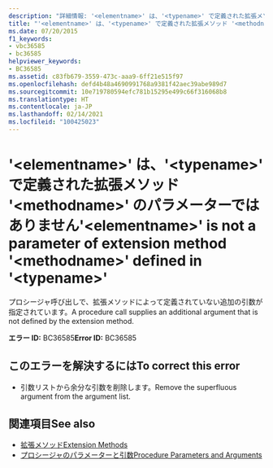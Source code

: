 ```yaml
---
description: "詳細情報: '<elementname>' は、'<typename>' で定義された拡張メソッド '<methodname>' のパラメーターではありません"
title: "'<elementname>' は、'<typename>' で定義された拡張メソッド '<methodname>' のパラメーターではありません"
ms.date: 07/20/2015
f1_keywords:
- vbc36585
- bc36585
helpviewer_keywords:
- BC36585
ms.assetid: c83fb679-3559-473c-aaa9-6ff21e515f97
ms.openlocfilehash: defd4b48a4690991768a9381f42aec39abe989d7
ms.sourcegitcommit: 10e719780594efc781b15295e499c66f316068b8
ms.translationtype: HT
ms.contentlocale: ja-JP
ms.lasthandoff: 02/14/2021
ms.locfileid: "100425023"
---
```

# <a name="elementname-is-not-a-parameter-of-extension-method-methodname-defined-in-typename"></a><span data-ttu-id="a800c-103">'\<elementname>' は、'\<typename>' で定義された拡張メソッド '\<methodname>' のパラメーターではありません</span><span class="sxs-lookup"><span data-stu-id="a800c-103">'\<elementname>' is not a parameter of extension method '\<methodname>' defined in '\<typename>'</span></span>

<span data-ttu-id="a800c-104">プロシージャ呼び出しで、拡張メソッドによって定義されていない追加の引数が指定されています。</span><span class="sxs-lookup"><span data-stu-id="a800c-104">A procedure call supplies an additional argument that is not defined by the extension method.</span></span>  
  
 <span data-ttu-id="a800c-105">**エラー ID:** BC36585</span><span class="sxs-lookup"><span data-stu-id="a800c-105">**Error ID:** BC36585</span></span>  
  
## <a name="to-correct-this-error"></a><span data-ttu-id="a800c-106">このエラーを解決するには</span><span class="sxs-lookup"><span data-stu-id="a800c-106">To correct this error</span></span>  
  
- <span data-ttu-id="a800c-107">引数リストから余分な引数を削除します。</span><span class="sxs-lookup"><span data-stu-id="a800c-107">Remove the superfluous argument from the argument list.</span></span>  
  
## <a name="see-also"></a><span data-ttu-id="a800c-108">関連項目</span><span class="sxs-lookup"><span data-stu-id="a800c-108">See also</span></span>

- [<span data-ttu-id="a800c-109">拡張メソッド</span><span class="sxs-lookup"><span data-stu-id="a800c-109">Extension Methods</span></span>](../programming-guide/language-features/procedures/extension-methods.md)
- [<span data-ttu-id="a800c-110">プロシージャのパラメーターと引数</span><span class="sxs-lookup"><span data-stu-id="a800c-110">Procedure Parameters and Arguments</span></span>](../programming-guide/language-features/procedures/procedure-parameters-and-arguments.md)

